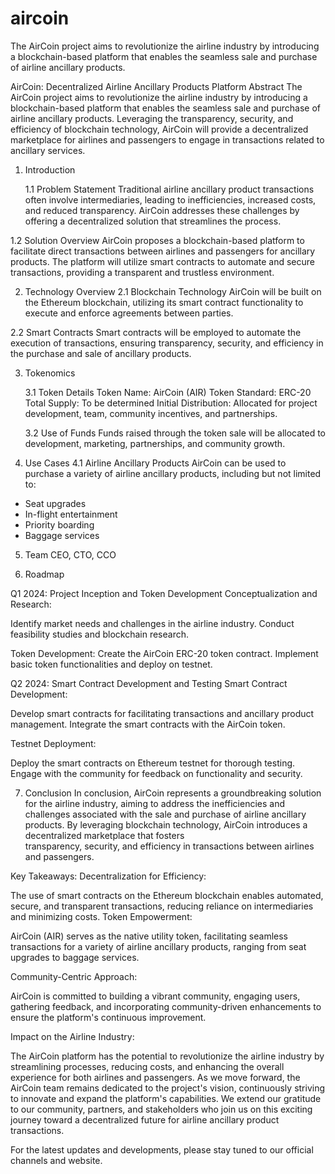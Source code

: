 # aircoin
The AirCoin project aims to revolutionize the airline industry by introducing a blockchain-based platform that enables the seamless sale and purchase of airline ancillary products.

AirCoin: Decentralized Airline Ancillary Products Platform
Abstract
The AirCoin project aims to revolutionize the airline industry by introducing a blockchain-based platform that enables the seamless sale and purchase of airline ancillary products. Leveraging the transparency, security, and efficiency of blockchain technology, AirCoin will provide a decentralized marketplace for airlines and passengers to engage in transactions related to ancillary services.

1. Introduction

   1.1 Problem Statement
  Traditional airline ancillary product transactions often involve intermediaries, leading to inefficiencies, increased costs, and reduced transparency. AirCoin   addresses these challenges by offering a decentralized solution that streamlines the process.

  1.2 Solution Overview
  AirCoin proposes a blockchain-based platform to facilitate direct transactions between airlines and passengers for ancillary products. The platform will         utilize smart contracts to automate and secure transactions, providing a transparent and trustless environment.

2. Technology Overview
  2.1 Blockchain Technology
  AirCoin will be built on the Ethereum blockchain, utilizing its smart contract functionality to execute and enforce agreements between parties.

2.2 Smart Contracts
Smart contracts will be employed to automate the execution of transactions, ensuring transparency, security, and efficiency in the purchase and sale of ancillary products.

3. Tokenomics

   3.1 Token Details
  Token Name: AirCoin (AIR)
  Token Standard: ERC-20
  Total Supply: To be determined
  Initial Distribution: Allocated for project development, team, community incentives, and partnerships.

   3.2 Use of Funds
  Funds raised through the token sale will be allocated to development, marketing, partnerships, and community growth.

4. Use Cases
  4.1 Airline Ancillary Products
  AirCoin can be used to purchase a variety of airline ancillary products, including but not limited to:

  - Seat upgrades
  - In-flight entertainment
  - Priority boarding
  - Baggage services
    
5. Team
CEO, CTO, CCO

5. Roadmap
   
Q1 2024: Project Inception and Token Development
  Conceptualization and Research:

  Identify market needs and challenges in the airline industry.
  Conduct feasibility studies and blockchain research.
  
  Token Development:
  Create the AirCoin ERC-20 token contract.
  Implement basic token functionalities and deploy on testnet.

Q2 2024: Smart Contract Development and Testing
  Smart Contract Development:

  Develop smart contracts for facilitating transactions and ancillary product management.
  Integrate the smart contracts with the AirCoin token.

  Testnet Deployment:

  Deploy the smart contracts on Ethereum testnet for thorough testing.
  Engage with the community for feedback on functionality and security.

7. Conclusion
  In conclusion, AirCoin represents a groundbreaking solution for the airline industry, aiming to address the inefficiencies and challenges associated with the    sale and purchase of airline ancillary products. By leveraging blockchain technology, AirCoin introduces a decentralized marketplace that fosters         
  transparency,   security, and efficiency in transactions between airlines and passengers.

Key Takeaways:
  Decentralization for Efficiency:

  The use of smart contracts on the Ethereum blockchain enables automated, secure, and transparent transactions, reducing reliance on intermediaries and         minimizing costs.
  Token Empowerment:

  AirCoin (AIR) serves as the native utility token, facilitating seamless transactions for a variety of airline ancillary products, ranging from seat upgrades to baggage services.
  
  Community-Centric Approach:

  AirCoin is committed to building a vibrant community, engaging users, gathering feedback, and incorporating community-driven enhancements to ensure the   platform's continuous improvement.

Impact on the Airline Industry:

The AirCoin platform has the potential to revolutionize the airline industry by streamlining processes, reducing costs, and enhancing the overall experience for both airlines and passengers.
As we move forward, the AirCoin team remains dedicated to the project's vision, continuously striving to innovate and expand the platform's capabilities. We extend our gratitude to our community, partners, and stakeholders who join us on this exciting journey toward a decentralized future for airline ancillary product transactions.

For the latest updates and developments, please stay tuned to our official channels and website.
